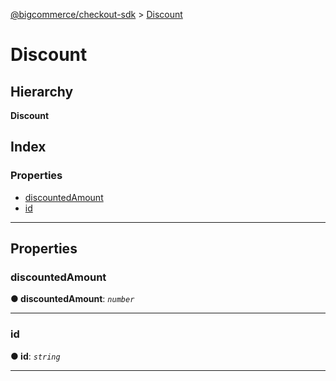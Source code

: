 [@bigcommerce/checkout-sdk](../README.md) > [Discount](../interfaces/discount.md)

# Discount

## Hierarchy

**Discount**

## Index

### Properties

* [discountedAmount](discount.md#discountedamount)
* [id](discount.md#id)

---

## Properties

<a id="discountedamount"></a>

###  discountedAmount

**● discountedAmount**: *`number`*

___
<a id="id"></a>

###  id

**● id**: *`string`*

___

